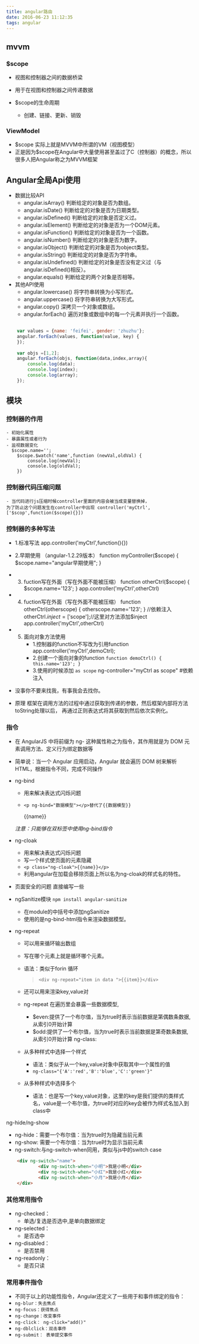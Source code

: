 ```yaml
---
title: angular路由
date: 2016-06-23 11:12:35
tags: angular
---
```


## mvvm
### $scope
- 视图和控制器之间的数据桥梁
- 用于在视图和控制器之间传递数据
- $scope的生命周期

   + 创建、链接、更新、销毁
 
 
### ViewModel
 
- $scope 实际上就是MVVM中所谓的VM（视图模型）
- 正是因为$scope在Angular中大量使用甚至盖过了C（控制器）的概念，所以很多人把Angular称之为MVVM框架
## Angular全局Api使用
- 数据比较API
    + angular.isArray()    判断给定的对象是否为数组。
    + angular.isDate()    判断给定的对象是否为日期类型。
    + angular.isDefined()    判断给定的对象是否定义过。
    + angular.isElement()    判断给定的对象是否为一个DOM元素。
    + angular.isFunction()    判断给定的对象是否为一个函数。
    + angular.isNumber()    判断给定的对象是否为数字。
    + angular.isObject()    判断给定的对象是否为object类型。
    + angular.isString()    判断给定的对象是否为字符串。
    + angular.isUndefined()    判断给定的对象是否没有定义过（与angular.isDefined()相反）。
    + angular.equals()    判断给定的两个对象是否相等。
- 其他API使用
    + angular.lowercase()    将字符串转换为小写形式。
    + angular.uppercase()    将字符串转换为大写形式。
    + angular.copy()    深拷贝一个对象或数组。
    + angular.forEach()    遍历对象或数组中的每一个元素并执行一个函数。
 
```javascript
 
    var values = {name: 'feifei', gender: 'zhuzhu'};
    angular.forEach(values, function(value, key) {
    });
 
    var objs =[1,2];
    angular.forEach(objs, function(data,index,array){
        console.log(data);
        console.log(index);
        console.log(array);
    });
```
## 模块
### 控制器的作用
    - 初始化属性
    - 暴露属性或者行为
    - 监视数据变化
      $scope.name='';
        $scope.$watch('name',function (newVal,oldVal) {
            console.log(newVal);
            console.log(oldVal);
        })
### 控制器代码压缩问题
    - 当代码进行js压缩时候controller里面的内容会被当成变量替换掉，
    为了防止这个问题发生在controller中出现 controller('myCtrl',['$scop',function($scope){}])
### 控制器的多种写法
  - 1.标准写法
     app.controller('myCtrl',function(){})
  - 2.早期使用 （angular-1.2.29版本）
    function  myController(\$scope) {
        $scope.name="angular早期使用";
    }  
  - 3. fuction写在外面（写在外面不能被压缩）
   function otherCtrl($scope) {
        $scope.name='123';
    }
    app.controller('myCtrl',otherCtrl)
- 4. fuction写在外面（写在外面不能被压缩）
   function otherCtrl(otherscope) {
        otherscope.name='123';
    }
    //依赖注入
    otherCtrl.$inject=['$scope'];//这里对方法添加$inject
    app.controller('myCtrl',otherCtrl)
 
 - 5.  面向对象方法使用
        - 1.控制器的function不写改为引用function app.controller('myCtrl',demoCtrl);
        - 2.创建一个面向对象的function ` function demoCtrl() {
                this.name='123';
            } `
        - 3.使用的时候添加 ` as scope ` ng-controller="myCtrl as scope"
#依赖注入
- 没事你不要来找我，有事我会去找你。
- 原理
   框架在调用方法的过程中通过获取到传递的参数，然后框架内部将方法toString处理以后，
   再通过正则表达式将其获取到然后依次实例化。
### 指令
 
- 在 AngularJS 中将前缀为 ng- 这种属性称之为指令，其作用就是为 DOM 元素调用方法、定义行为绑定数据等
- 简单说：当一个 Angular 应用启动，Angular 就会遍历 DOM 树来解析 HTML，根据指令不同，完成不同操作
 
- ng-bind
    + 用来解决表达式闪烁问题
    + `<p ng-bind="数据模型"></p>替代了{{数据模型}}`
 
       {{name}}  <p ng-bind="name"></p>
 
    *注意：只能够在双标签中使用ng-bind指令*
 
- ng-cloak
    + 用来解决表达式闪烁问题
    + 写一个样式使页面的元素隐藏
    <style>
        .ng-cloak{
            display: none;
        }
    </style>
    + `<p class="ng-cloak">{{name}}</p>`
    + 利用angular在加载会移除页面上所以名为ng-cloak的样式名的特性。
- 页面安全的问题
   直接编写一些
    <script>
        document.write('<script>alert("");<\/script>')
    </script>
- ngSanitize模块
      `npm install angular-sanitize`
    + 在module的中括号中添加ngSanitize
    + 使用的是ng-bind-html指令来渲染数据模型。
    <p ng-bind-html="name"></p>
 
- ng-repeat
    + 可以用来循环输出数组
    + 写在哪个元素上就是循环哪个元素。
    + 语法：类似于forin 循环
        > `<div ng-repeat="item in data ">{{item}}</div>`
 
    + 还可以用来渲染key,value对
    + ng-repeat 在遍历里会暴露一些数据模型,
        - $even:提供了一个布尔值，当为true时表示当前数据是第偶数条数据,从索引0开始计算
        - $odd:提供了一个布尔值，当为true时表示当前数据是第奇数条数据,从索引0开始计算
ng-class:
    + 从多种样式中选择一个样式
        - 语法：类似于从一个key,value对象中获取其中一个属性的值
        - `ng-class="{'A':'red','B':'blue','C':'green'}"`
    + 从多种样式中选择多个
        - 语法：也是写一个key,value对象，这里的key是我们提供的类样式名，value是一个布尔值，为true时对应的key会被作为样式名加入到class中
 
ng-hide/ng-show
- ng-hide：需要一个布尔值：当为true时为隐藏当前元素
- ng-show: 需要一个布尔值：当为true时为显示当前元素
- ng-switch:与ng-switch-when同用，类似与js中的switch case
 
```html
    <div ng-switch="name">
            <div ng-switch-when="小明">我是小明</div>
            <div ng-switch-when="小红">我是小红</div>
            <div ng-switch-when="小月">我是小月</div>
    </div>
```
 
### 其他常用指令
 
- ng-checked：
  + 单选/复选是否选中,是单向数据绑定
- ng-selected：
  + 是否选中
- ng-disabled：
  + 是否禁用
- ng-readonly：
  + 是否只读
 
### 常用事件指令
 
- 不同于以上的功能性指令，Angular还定义了一些用于和事件绑定的指令：
- `ng-blur：失去焦点`
- `ng-focus：获得焦点`
- `ng-change：改变事件`
- `ng-click： ng-click="add()"`
- `ng-dblclick：双击事件`
- `ng-submit： 表单提交事件`